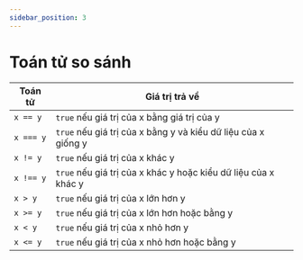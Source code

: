 ```yaml
---
sidebar_position: 3
---
```


# Toán tử so sánh

| Toán tử   | Giá trị trả về                                                 |
| --------- | -------------------------------------------------------------- |
| `x == y`  | `true` nếu giá trị của x bằng giá trị của y                    |
| `x === y` | `true` nếu giá trị của x bằng y và kiểu dữ liệu của x giống y  |
| `x != y`  | `true` nếu giá trị của x khác y                                |
| `x !== y` | `true` nếu giá trị của x khác y hoặc kiểu dữ liệu của x khác y |
| `x > y`   | `true` nếu giá trị của x lớn hơn y                             |
| `x >= y`  | `true` nếu giá trị của x lớn hơn hoặc bằng y                   |
| `x < y`   | `true` nếu giá trị của x nhỏ hơn y                             |
| `x <= y`  | `true` nếu giá trị của x nhỏ hơn hoặc bằng y                   |
